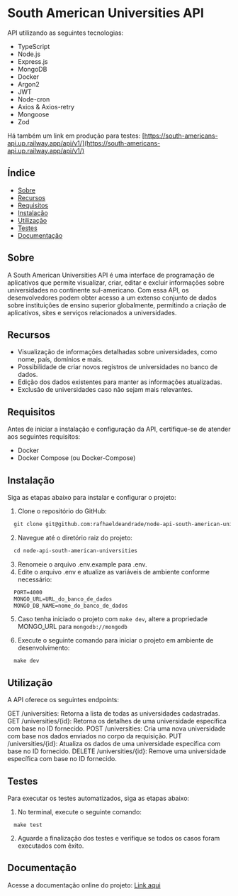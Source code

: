 # South American Universities API

API utilizando as seguintes tecnologias:
- TypeScript
- Node.js
- Express.js
- MongoDB
- Docker
- Argon2
- JWT
- Node-cron
- Axios & Axios-retry
- Mongoose
- Zod

Há também um link em produção para testes: [https://south-americans-api.up.railway.app/api/v1/](https://south-americans-api.up.railway.app/api/v1/)

## Índice

- [Sobre](#sobre)
- [Recursos](#recursos)
- [Requisitos](#requisitos)
- [Instalação](#instalação)
- [Utilização](#utilização)
- [Testes](#testes)
- [Documentação](#documentação)

## Sobre

A South American Universities API é uma interface de programação de aplicativos que permite visualizar, criar, editar e excluir informações sobre universidades no continente sul-americano. Com essa API, os desenvolvedores podem obter acesso a um extenso conjunto de dados sobre instituições de ensino superior globalmente, permitindo a criação de aplicativos, sites e serviços relacionados a universidades.

## Recursos

- Visualização de informações detalhadas sobre universidades, como nome, país, domínios e mais.
- Possibilidade de criar novos registros de universidades no banco de dados.
- Edição dos dados existentes para manter as informações atualizadas.
- Exclusão de universidades caso não sejam mais relevantes.

## Requisitos

Antes de iniciar a instalação e configuração da API, certifique-se de atender aos seguintes requisitos:

- Docker
- Docker Compose (ou Docker-Compose)

## Instalação

Siga as etapas abaixo para instalar e configurar o projeto:

1. Clone o repositório do GitHub:
  ```markdown
    git clone git@github.com:rafhaeldeandrade/node-api-south-american-universities.git
  ```
2. Navegue até o diretório raiz do projeto:
  ```markdown
    cd node-api-south-american-universities
  ```
3. Renomeie o arquivo .env.example para .env.
4. Edite o arquivo .env e atualize as variáveis de ambiente conforme necessário:
  ```markdown
    PORT=4000
    MONGO_URL=URL_do_banco_de_dados
    MONGO_DB_NAME=nome_do_banco_de_dados
  ```

5. Caso tenha iniciado o projeto com `make dev`, altere a propriedade MONGO_URL para `mongodb://mongodb`

6. Execute o seguinte comando para iniciar o projeto em ambiente de desenvolvimento:
  ```
    make dev
  ```

## Utilização

A API  oferece os seguintes endpoints:

GET /universities: Retorna a lista de todas as universidades cadastradas.
GET /universities/{id}: Retorna os detalhes de uma universidade específica com base no ID fornecido.
POST /universities: Cria uma nova universidade com base nos dados enviados no corpo da requisição.
PUT /universities/{id}: Atualiza os dados de uma universidade específica com base no ID fornecido.
DELETE /universities/{id}: Remove uma universidade específica com base no ID fornecido.

## Testes

Para executar os testes automatizados, siga as etapas abaixo:

1. No terminal, execute o seguinte comando:
  ```
    make test
  ```
2. Aguarde a finalização dos testes e verifique se todos os casos foram executados com êxito.

## Documentação

Acesse a documentação online do projeto: [Link aqui](https://southamericanuniversities.docs.apiary.io/#)
